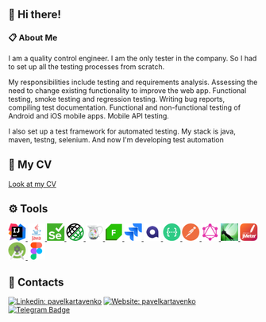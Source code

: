 ## 👋 Hi there! 
### :clipboard: About Me 
<p> I am a quality control engineer.  I am the only tester in the company. So I had to set up all the testing processes from scratch. </p>
<p> My responsibilities include testing and requirements analysis. Assessing the need to change existing functionality to improve the web app. Functional testing, smoke testing and regression testing. Writing bug reports, compiling test documentation. Functional and non-functional testing of Android and iOS mobile apps. Mobile API testing.</p>
<p> I also set up a test framework for automated testing. My stack is java, maven, testng, selenium. And now I'm developing test automation</p>

## :page_with_curl: My CV 

<a href="/icons/kartavenko_CV.pdf" download target="_blank">Look at my CV</a>


## :gear: Tools 

<p align="left">
  <a href="https://www.jetbrains.com/idea/">
    <img src="/icons/IntelliJ.png" alt="IntelliJ" width="35" height="35" />
  </a>
  <a href="https://www.java.com/">
    <img src="/icons/java.png" alt="Java" width="35" height="35" />
  </a>
  <a href="https://www.selenium.dev/">
    <img src="/icons/selenium.png" alt="selenium" width="35" height="35" />
  </a>
  <a href="https://rest-assured.io/">
    <img src="/icons/restassured.png" alt="rest-assured" width="35" height="35" />
  </a>
  <a href="https://www.charlesproxy.com/">
    <img src="/icons/charles.png" alt="charles" width="35" height="35" />
  </a>
  <a href="https://www.telerik.com/fiddler/">
    <img src="/icons/fiddler.png" alt="fiddler" width="35" height="35" />
  </a>
  <a href="https://www.atlassian.com/ru/software/jira/">
    <img src="/icons/jira.png" alt="jira" width="35" height="35" />
  </a>
  <a href="https://qase.io/">
    <img src="/icons/qase.png" alt="qase" width="35" height="35" />
  </a>
  <a href="https://swagger.io/">
    <img src="/icons/swagger.png" alt="swagger" width="35" height="35" />
  </a>
  <a href="https://www.postman.com/">
    <img src="/icons/postman.png" alt="postman" width="35" height="35" />
  </a>
  <a href="https://graphql.org/">
    <img src="/icons/GraphQL.png" alt="graphql" width="35" height="35" />
  </a>
  <a href="https://locust.io/">
    <img src="/icons/locust.png" alt="locust" width="35" height="35" />
  </a>
  <a href="https://jmeter.apache.org/">
    <img src="/icons/jmeter.png" alt="jmeter" width="35" height="35" />
  </a>
  <a href="https://developer.android.com/studio/">
    <img src="/icons/Android_Studio.png" alt="Android" width="35" height="35" />
  </a>
  <a href="https://www.figma.com/">
    <img src="/icons/figma.png" alt="figma" width="35" height="35" />
  </a>
 </p>
  
  
## :pushpin: Contacts 


[![Linkedin: pavelkartavenko](https://img.shields.io/badge/-LinkedIn-0e76a8?style=flat-square&logo=Linkedin&logoColor=white)](https://www.linkedin.com/in/pavelkartavenko/)
[![Website: pavelkartavenko](https://img.shields.io/badge/Website-3b5998?style=flat-square&logo=google-chrome&logoColor=white)](https://kartavenkopavel.github.io/)
[![Telegram Badge](https://img.shields.io/badge/-Telegram-0088cc?style=flat-square&logo=Telegram&logoColor=white)](https://t.me/pavelkqa)
